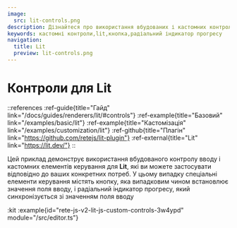 ```yaml
---
image:
  src: lit-controls.png
description: Дізнайтеся про використання вбудованих і кастомних контролів для Lit. У цьому прикладі представлено кнопку та радіальний індикатор прогресу, які випадковим чином встановлюються та синхронізуються зі значенням поля введення.
keywords: кастомні контроли,lit,кнопка,радіальний індикатор прогресу
navigation:
  title: Lit
  preview: lit-controls.png
---
```


# Контроли для Lit

::references
:ref-guide{title="Гайд" link="/docs/guides/renderers/lit/#controls"}
:ref-example{title="Базовий" link="/examples/basic/lit"}
:ref-example{title="Кастомізація" link="/examples/customization/lit"}
:ref-github{title="Плагін" link="https://github.com/retejs/lit-plugin"}
:ref-external{title="Lit" link="https://lit.dev/"}
::

Цей приклад демонструє використання вбудованого контролу вводу і кастомних елементів керування для **Lit**, які ви можете застосувати відповідно до ваших конкретних потреб. У цьому випадку спеціальні елементи керування містять кнопку, яка випадковим чином встановлює значення поля вводу, і радіальний індикатор прогресу, який синхронізується зі значенням поля вводу

:kit
:example{id="rete-js-v2-lit-js-custom-controls-3w4ypd" module="/src/editor.ts"}
